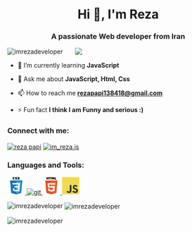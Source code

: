 <h1 align="center">Hi 👋, I'm Reza</h1>
<h3 align="center">A passionate Web developer from Iran</h3>
<img src='https://camo.githubusercontent.com/40165a147c3dcea0fa1db780bb533fc5f98546ccfb9d5d05ddb2f429277f5348/68747470733a2f2f616e616c7974696373696e6469616d61672e636f6d2f77702d636f6e74656e742f75706c6f6164732f323031382f31322f646576656c6f7065722d6472696262626c652e676966' width='350px' align="right"/>
<p align="left"> <img src="https://komarev.com/ghpvc/?username=imrezadeveloper&label=Profile%20views&color=0e75b6&style=flat" alt="imrezadeveloper" /> </p>

- 🌱 I’m currently learning **JavaScript**

- 💬 Ask me about **JavaScript, Html, Css**

- 📫 How to reach me **rezapapi138418@gmail.com**

- ⚡ Fun fact **I think I am Funny and serious :)**

<h3 align="left">Connect with me:</h3>
<p align="left">
<a href="https://linkedin.com/in/reza papi" target="blank"><img align="center" src="https://raw.githubusercontent.com/rahuldkjain/github-profile-readme-generator/master/src/images/icons/Social/linked-in-alt.svg" alt="reza papi" height="30" width="40" /></a>
<a href="https://instagram.com/im_reza.js" target="blank"><img align="center" src="https://raw.githubusercontent.com/rahuldkjain/github-profile-readme-generator/master/src/images/icons/Social/instagram.svg" alt="im_reza.js" height="30" width="40" /></a>
</p>

<h3 align="left">Languages and Tools:</h3>
<p align="left"> <a href="https://www.w3schools.com/css/" target="_blank" rel="noreferrer"> <img src="https://raw.githubusercontent.com/devicons/devicon/master/icons/css3/css3-original-wordmark.svg" alt="css3" width="40" height="40"/> </a> <a href="https://git-scm.com/" target="_blank" rel="noreferrer"> <img src="https://www.vectorlogo.zone/logos/git-scm/git-scm-icon.svg" alt="git" width="40" height="40"/> </a> <a href="https://www.w3.org/html/" target="_blank" rel="noreferrer"> <img src="https://raw.githubusercontent.com/devicons/devicon/master/icons/html5/html5-original-wordmark.svg" alt="html5" width="40" height="40"/> </a> <a href="https://developer.mozilla.org/en-US/docs/Web/JavaScript" target="_blank" rel="noreferrer"> <img src="https://raw.githubusercontent.com/devicons/devicon/master/icons/javascript/javascript-original.svg" alt="javascript" width="40" height="40"/> </a> </p>

<p><img align="left" src="https://github-readme-stats.vercel.app/api/top-langs?username=imrezadeveloper&show_icons=true&locale=en&layout=compact" alt="imrezadeveloper" /></p>

<p>&nbsp;<img align="center" src="https://github-readme-stats.vercel.app/api?username=imrezadeveloper&show_icons=true&locale=en" alt="imrezadeveloper" /></p>

<p><img align="center" src="https://github-readme-streak-stats.herokuapp.com/?user=imrezadeveloper&" alt="imrezadeveloper" /></p>

